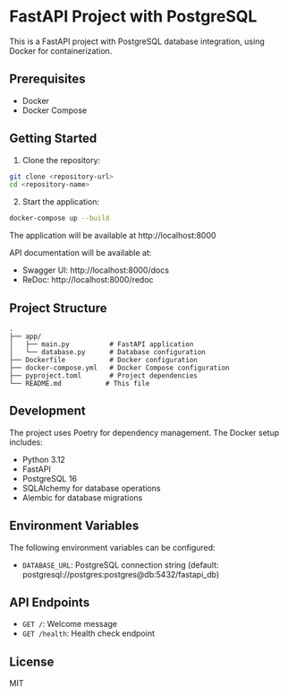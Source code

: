 # FastAPI Project with PostgreSQL

This is a FastAPI project with PostgreSQL database integration, using Docker for containerization.

## Prerequisites

- Docker
- Docker Compose

## Getting Started

1. Clone the repository:
```bash
git clone <repository-url>
cd <repository-name>
```

2. Start the application:
```bash
docker-compose up --build
```

The application will be available at http://localhost:8000

API documentation will be available at:
- Swagger UI: http://localhost:8000/docs
- ReDoc: http://localhost:8000/redoc

## Project Structure

```
.
├── app/
│   ├── main.py          # FastAPI application
│   └── database.py      # Database configuration
├── Dockerfile           # Docker configuration
├── docker-compose.yml   # Docker Compose configuration
├── pyproject.toml       # Project dependencies
└── README.md           # This file
```

## Development

The project uses Poetry for dependency management. The Docker setup includes:
- Python 3.12
- FastAPI
- PostgreSQL 16
- SQLAlchemy for database operations
- Alembic for database migrations

## Environment Variables

The following environment variables can be configured:
- `DATABASE_URL`: PostgreSQL connection string (default: postgresql://postgres:postgres@db:5432/fastapi_db)

## API Endpoints

- `GET /`: Welcome message
- `GET /health`: Health check endpoint

## License

MIT 